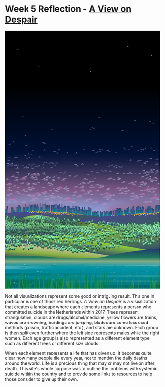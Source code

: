 # Week 5 Reflection - [A View on Despair](https://www.studioterp.nl/a-view-on-despair-a-datavisualization-project-by-studio-terp/)

![Visualization](./images/r5.svg)

Not all visualizations represent some good or intriguing result. This one in particular is one of those red herrings. *A View on Despair* is a visualization that creates a landscape where each elements represents a person who committed suicide in the Netherlands within 2017. Trees represent strangulation, clouds are drugs/alcohol/medicine, yellow flowers are trains, waves are drowning, buildings are jumping, blades are some less used methods (poison, traffic accident, etc.), and stars are unknown. Each group is then split even further where the left side represents males while the right women. Each age group is also represented as a different element type such as different trees or different size clouds.

When each element represents a life that has given up, it becomes quite clear how many people die every year, not to mention the daily deaths around the world. Life is a precious thing that may or may not live on after death. This site's whole purpose was to outline the problems with systemic suicide within the country and to provide some links to resources to help those consider to give up their own.